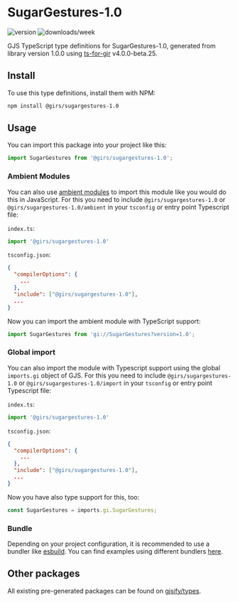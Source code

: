 
# SugarGestures-1.0

![version](https://img.shields.io/npm/v/@girs/sugargestures-1.0)
![downloads/week](https://img.shields.io/npm/dw/@girs/sugargestures-1.0)


GJS TypeScript type definitions for SugarGestures-1.0, generated from library version 1.0.0 using [ts-for-gir](https://github.com/gjsify/ts-for-gir) v4.0.0-beta.25.

## Install

To use this type definitions, install them with NPM:
```bash
npm install @girs/sugargestures-1.0
```

## Usage

You can import this package into your project like this:
```ts
import SugarGestures from '@girs/sugargestures-1.0';
```

### Ambient Modules

You can also use [ambient modules](https://github.com/gjsify/ts-for-gir/tree/main/packages/cli#ambient-modules) to import this module like you would do this in JavaScript.
For this you need to include `@girs/sugargestures-1.0` or `@girs/sugargestures-1.0/ambient` in your `tsconfig` or entry point Typescript file:

`index.ts`:
```ts
import '@girs/sugargestures-1.0'
```

`tsconfig.json`:
```json
{
  "compilerOptions": {
    ...
  },
  "include": ["@girs/sugargestures-1.0"],
  ...
}
```

Now you can import the ambient module with TypeScript support: 

```ts
import SugarGestures from 'gi://SugarGestures?version=1.0';
```

### Global import

You can also import the module with Typescript support using the global `imports.gi` object of GJS.
For this you need to include `@girs/sugargestures-1.0` or `@girs/sugargestures-1.0/import` in your `tsconfig` or entry point Typescript file:

`index.ts`:
```ts
import '@girs/sugargestures-1.0'
```

`tsconfig.json`:
```json
{
  "compilerOptions": {
    ...
  },
  "include": ["@girs/sugargestures-1.0"],
  ...
}
```

Now you have also type support for this, too:

```ts
const SugarGestures = imports.gi.SugarGestures;
```

### Bundle

Depending on your project configuration, it is recommended to use a bundler like [esbuild](https://esbuild.github.io/). You can find examples using different bundlers [here](https://github.com/gjsify/ts-for-gir/tree/main/examples).

## Other packages

All existing pre-generated packages can be found on [gjsify/types](https://github.com/gjsify/types).

